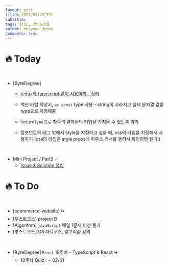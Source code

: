 ```yaml
---
layout: post
title: 2021/01/29_TIL
subtitle:
tags: [TIL, 강의노트]
author: Heeyeon Jeong
comments: true
---
```


# 🔥 Today

<br>

- [ByteDegree]

  - [redux와 typescript 같이 사용하기 - 정리](https://heeyeonjeong.tistory.com/89)
  - 액션 타입 작성시, `as const` type 사용 - string이 사라지고 실제 문자열 값을 type으로 지정해줌
  - `ReturnType`으로 함수의 결과물의 타입을 가져올 수 있도록 하기

  - 컴포넌트의 태그 밖에서 style을 지정하고 싶을 때, css의 타입을 지정해서 사용하기 (css의 타입은 style props에 마우스 커서를 올려서 확인하면 된다.)

<br>

- Mini Project / Part3 ✅
  - [Issue & Solution 정리](https://heeyeonjeong.tistory.com/88?category=945817)

# 🔥 To Do

<br>

- [ecommerce-website] ⏩
- [부스트코스] project B
- [Algorithm] `javaScript` 매일 1문제 이상 풀기
- [부스트코스] CS 자료구조, 알고리즘 강의

<br>

- [ByteDegree] `React` 10주차 - TypeScript & React ⏩
  - 10주차 Quiz : ~ 02/01
